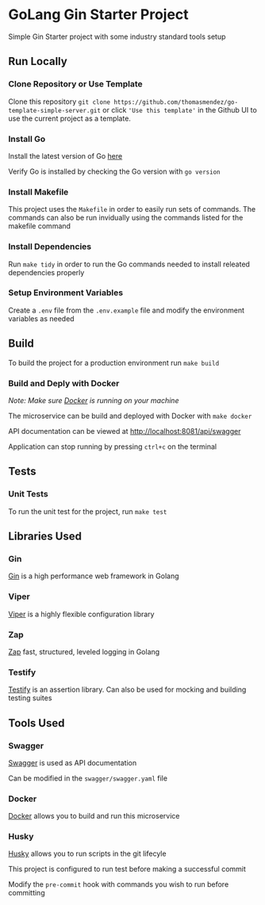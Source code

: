 # GoLang Gin Starter Project

Simple Gin Starter project with some industry standard tools setup

## Run Locally

### Clone Repository or Use Template

Clone this repository `git clone https://github.com/thomasmendez/go-template-simple-server.git` or click `'Use this template'` in the Github UI to use the current project as a template.

### Install Go

Install the latest version of Go [here](https://go.dev/doc/install)

Verify Go is installed by checking the Go version with `go version`

### Install Makefile

This project uses the `Makefile` in order to easily run sets of commands. The commands can also be run invidually using the commands listed for the makefile command

### Install Dependencies

Run `make tidy` in order to run the Go commands needed to install releated dependencies properly

### Setup Environment Variables

Create a `.env` file from the `.env.example` file and modify the environment variables as needed

## Build

To build the project for a production environment run `make build`

### Build and Deply with Docker

*Note: Make sure [Docker](https://www.docker.com/) is running on your machine*

The microservice can be build and deployed with Docker with `make docker`

API documentation can be viewed at [http://localhost:8081/api/swagger](http://localhost:8081/api/swagger)

Application can stop running by pressing `ctrl+c` on the terminal

## Tests

### Unit Tests

To run the unit test for the project, run `make test`

## Libraries Used

### Gin

[Gin](https://github.com/gin-gonic/gin) is a high performance web framework in Golang

### Viper

[Viper](https://github.com/spf13/viper) is a highly flexible configuration library

### Zap

[Zap](https://github.com/uber-go/zap) fast, structured, leveled logging in Golang

### Testify

[Testify](https://github.com/stretchr/testify) is an assertion library. Can also be used for mocking and building testing suites

## Tools Used

### Swagger

[Swagger](https://swagger.io/) is used as API documentation

Can be modified in the `swagger/swagger.yaml` file

### Docker

[Docker](https://www.docker.com/) allows you to build and run this microservice

### Husky

[Husky](https://github.com/automation-co/husky) allows you to run scripts in the git lifecyle

This project is configured to run test before making a successful commit

Modify the `pre-commit` hook with commands you wish to run before committing
